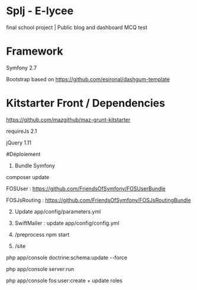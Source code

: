 # Splj - E-lycee
final school project | Public blog and dashboard MCQ test
# Framework
Symfony 2.7

Bootstrap based on https://github.com/esironal/dashgum-template

# Kitstarter Front / Dependencies 

https://github.com/mazgithub/maz-grunt-kitstarter

requireJs 2.1

jQuery 1.11

#Déploiement

1. Bundle Symfony

composer update

FOSUser : https://github.com/FriendsOfSymfony/FOSUserBundle

FOSJsRouting : https://github.com/FriendsOfSymfony/FOSJsRoutingBundle

2. Update app/config/parameters.yml

3. SwiftMailer : update app/config/config.yml

4. /preprocess npm start

5. /site

php app/console doctrine:schema:update --force

php app/console server:run

php app/console fos:user:create + update roles









